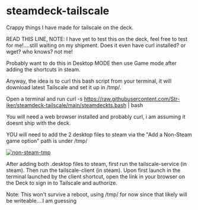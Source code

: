 # steamdeck-tailscale

Crappy things I have made for tailscale on the deck.

READ THIS LINE, NOTE: I have yet to test this on the deck, feel free to test for me!....still waiting on my shipment. Does it even have curl installed? or wget? who knows? not me!

Probably want to do this in Desktop MODE then use Game mode after adding the shortcuts in steam.

Anyway, the idea is to curl this bash script from your terminal, it will download latest Tailscale and set it up in /tmp/.

Open a terminal and run curl -s https://raw.githubusercontent.com/Str-iker/steamdeck-tailscale/main/steamdeckts.bash | bash

You will need a web browser installed and probably curl, i am assuming it doesnt ship with the deck.

YOU will need to add the 2 desktop files to steam via the "Add a Non-Steam game option" path is under /tmp/

<a href="https://imgbb.com/"><img src="https://i.ibb.co/Pj0RTtn/non-steam-tmp.png" alt="non-steam-tmp" border="0"></a>

After adding both .desktop files to steam, first run the tailscale-service (in steam). Then run the tailscale-client (in steam). Upon first launch in the terminal launched by the client shortcut, open the link in your browser on the Deck to sign in to Tailscale and authorize.

Note: This won't survive a reboot, using /tmp/ for now since that likely will be writeable....I am guessing
